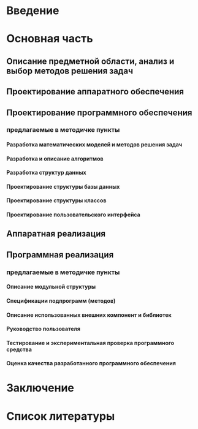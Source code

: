 # Введение

# Основная часть

## Описание предметной области, анализ и выбор методов решения задач

## Проектирование аппаратного обеспечения

## Проектирование программного обеспечения

### предлагаемые в методичке пункты

#### Разработка математических моделей и методов решения задач

#### Разработка и описание алгоритмов

#### Разработка структур данных

#### Проектирование структуры базы данных

#### Проектирование структуры классов

#### Проектирование пользовательского интерфейса

## Аппаратная реализация

## Программная реализация

### предлагаемые в методичке пункты

#### Описание модульной структуры

#### Спецификации подпрограмм (методов)

#### Описание использованных внешних компонент и библиотек

#### Руководство пользователя

#### Тестирование и экспериментальная проверка программного средства

#### Оценка качества разработанного программного обеспечения

# Заключение

# Список литературы